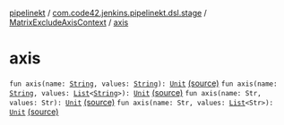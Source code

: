[pipelinekt](../../index.md) / [com.code42.jenkins.pipelinekt.dsl.stage](../index.md) / [MatrixExcludeAxisContext](index.md) / [axis](./axis.md)

# axis

`fun axis(name: `[`String`](https://kotlinlang.org/api/latest/jvm/stdlib/kotlin/-string/index.html)`, values: `[`String`](https://kotlinlang.org/api/latest/jvm/stdlib/kotlin/-string/index.html)`): `[`Unit`](https://kotlinlang.org/api/latest/jvm/stdlib/kotlin/-unit/index.html) [(source)](https://github.com/code42/pipelinekt/tree/master/dsl/src/main/kotlin/com/code42/jenkins/pipelinekt/dsl/stage/MatrixExcludeAxisContext.kt#L13)
`fun axis(name: `[`String`](https://kotlinlang.org/api/latest/jvm/stdlib/kotlin/-string/index.html)`, values: `[`List`](https://kotlinlang.org/api/latest/jvm/stdlib/kotlin.collections/-list/index.html)`<`[`String`](https://kotlinlang.org/api/latest/jvm/stdlib/kotlin/-string/index.html)`>): `[`Unit`](https://kotlinlang.org/api/latest/jvm/stdlib/kotlin/-unit/index.html) [(source)](https://github.com/code42/pipelinekt/tree/master/dsl/src/main/kotlin/com/code42/jenkins/pipelinekt/dsl/stage/MatrixExcludeAxisContext.kt#L16)
`fun axis(name: Str, values: Str): `[`Unit`](https://kotlinlang.org/api/latest/jvm/stdlib/kotlin/-unit/index.html) [(source)](https://github.com/code42/pipelinekt/tree/master/dsl/src/main/kotlin/com/code42/jenkins/pipelinekt/dsl/stage/MatrixExcludeAxisContext.kt#L20)
`fun axis(name: Str, values: `[`List`](https://kotlinlang.org/api/latest/jvm/stdlib/kotlin.collections/-list/index.html)`<Str>): `[`Unit`](https://kotlinlang.org/api/latest/jvm/stdlib/kotlin/-unit/index.html) [(source)](https://github.com/code42/pipelinekt/tree/master/dsl/src/main/kotlin/com/code42/jenkins/pipelinekt/dsl/stage/MatrixExcludeAxisContext.kt#L23)